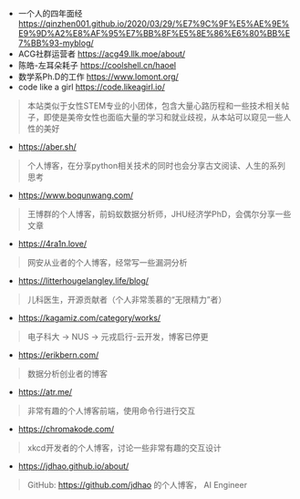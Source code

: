 - 一个人的四年面经
https://qinzhen001.github.io/2020/03/29/%E7%9C%9F%E5%AE%9E%E9%9D%A2%E8%AF%95%E7%BB%8F%E5%8E%86%E6%80%BB%E7%BB%93-myblog/
- ACG社群运营者
  https://acg49.llk.moe/about/
- 陈皓-左耳朵耗子
https://coolshell.cn/haoel
- 数学系Ph.D的工作
https://www.lomont.org/
- code like a girl
https://code.likeagirl.io/
> 本站类似于女性STEM专业的小团体，包含大量心路历程和一些技术相关帖子，即使是美帝女性也面临大量的学习和就业歧视，从本站可以窥见一些人性的美好
- https://aber.sh/
> 个人博客，在分享python相关技术的同时也会分享古文阅读、人生的系列思考
- https://www.boqunwang.com/
> 王博群的个人博客，前蚂蚁数据分析师，JHU经济学PhD，会偶尔分享一些文章
- https://4ra1n.love/
> 网安从业者的个人博客，经常写一些漏洞分析
- https://litterhougelangley.life/blog/
> 儿科医生，开源贡献者（个人非常羡慕的“无限精力”者）
- https://kagamiz.com/category/works/
> 电子科大 -> NUS -> 元戎启行-云开发，博客已停更
- https://erikbern.com/
> 数据分析创业者的博客
- https://atr.me/
> 非常有趣的个人博客前端，使用命令行进行交互
- https://chromakode.com/
> xkcd开发者的个人博客，讨论一些非常有趣的交互设计
- https://jdhao.github.io/about/
> GitHub: https://github.com/jdhao 的个人博客， AI Engineer

